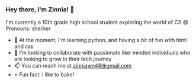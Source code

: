 ### Hey there, I'm Zinnia! 👋

I'm currently a 10th grade high school student exploring the world of CS
😄 Pronouns: she/her
- 🌱 At the moment, I'm learning python, and having a bit of fun with html and css
- 👯 I’m looking to collaborate with passionate like-minded individuals who are looking to grow in their tech journey
- 📫 You can reach me at zinniawn48@gmail.com
- ⚡ Fun fact: i like to bake!


